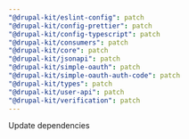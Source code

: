 ```yaml
---
"@drupal-kit/eslint-config": patch
"@drupal-kit/config-prettier": patch
"@drupal-kit/config-typescript": patch
"@drupal-kit/consumers": patch
"@drupal-kit/core": patch
"@drupal-kit/jsonapi": patch
"@drupal-kit/simple-oauth": patch
"@drupal-kit/simple-oauth-auth-code": patch
"@drupal-kit/types": patch
"@drupal-kit/user-api": patch
"@drupal-kit/verification": patch
---
```


Update dependencies
